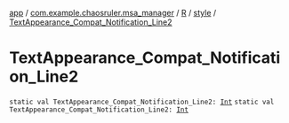 [app](../../../index.md) / [com.example.chaosruler.msa_manager](../../index.md) / [R](../index.md) / [style](index.md) / [TextAppearance_Compat_Notification_Line2](.)

# TextAppearance_Compat_Notification_Line2

`static val TextAppearance_Compat_Notification_Line2: `[`Int`](https://kotlinlang.org/api/latest/jvm/stdlib/kotlin/-int/index.html)
`static val TextAppearance_Compat_Notification_Line2: `[`Int`](https://kotlinlang.org/api/latest/jvm/stdlib/kotlin/-int/index.html)